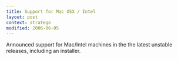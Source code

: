 ```yaml
---
title: Support for Mac OSX / Intel
layout: post
context: stratego
modified: 2006-06-05
---
```


Announced support for Mac/Intel machines in the the latest unstable releases, including an installer.


